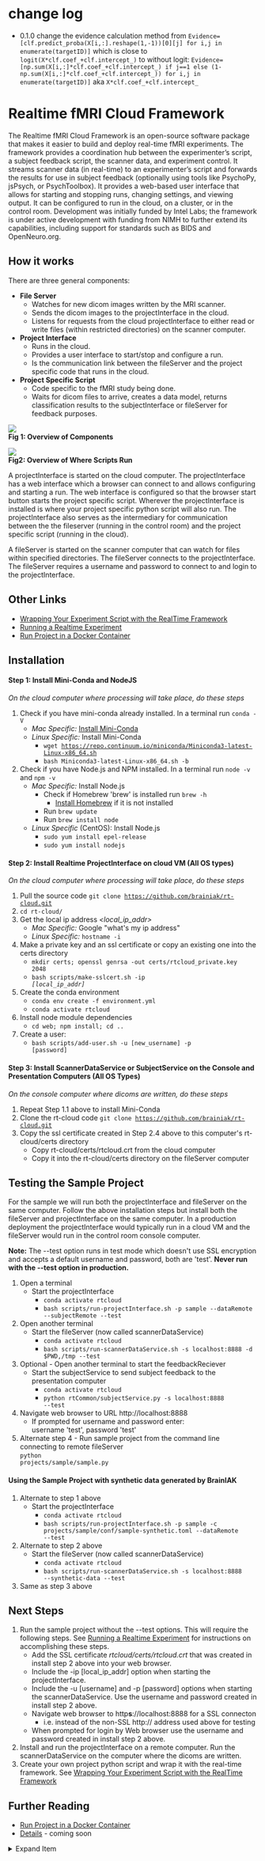 # change log
* 0.1.0 change the evidence calculation method from `Evidence=[clf.predict_proba(X[i,:].reshape(1,-1))[0][j] for i,j in enumerate(targetID)]` which is close to `logit(X*clf.coef_+clf.intercept_)` to without logit: `Evidence=[np.sum(X[i,:]*clf.coef_+clf.intercept_) if j==1 else (1-np.sum(X[i,:]*clf.coef_+clf.intercept_)) for i,j in enumerate(targetID)]` aka `X*clf.coef_+clf.intercept_`

# Realtime fMRI Cloud Framework
The Realtime fMRI Cloud Framework is an open-source software package that makes it easier to build and deploy real-time fMRI experiments. The framework provides a coordination hub between the experimenter’s script, a subject feedback script, the scanner data, and experiment control. It streams scanner data (in real-time) to an experimenter’s script and forwards the results for use in subject feedback (optionally using tools like PsychoPy, jsPsych, or PsychToolbox). It provides a web-based user interface that allows for starting and stopping runs, changing settings, and viewing output. It can be configured to run in the cloud, on a cluster, or in the control room. Development was initially funded by Intel Labs; the framework is under active development with funding from NIMH to further extend its capabilities, including support for standards such as BIDS and OpenNeuro.org.

## How it works
There are three general components:
- **File Server**
  - Watches for new dicom images written by the MRI scanner.
  - Sends the dicom images to the projectInterface in the cloud.
  - Listens for requests from the cloud projectInterface to either read or write files (within restricted directories) on the scanner computer.
- **Project Interface**
  - Runs in the cloud.
  - Provides a user interface to start/stop and configure a run.
  - Is the communication link between the fileServer and the project specific code that runs in the cloud.
- **Project Specific Script**
  - Code specific to the fMRI study being done.
  - Waits for dicom files to arrive, creates a data model, returns classification results to the subjectInterface or fileServer for feedback purposes.

![](docs/overview.png)<br>
**Fig 1: Overview of Components**<br>

![](docs/scripts.png)<br>
**Fig2: Overview of Where Scripts Run**<br>

A projectInterface is started on the cloud computer. The projectInterface has a web interface which a browser can connect to and allows configuring and starting a run. The web interface is configured so that the browser start button starts the project specific script. Wherever the projectInterface is installed is where your project specific python script will also run. The projectInterface also serves as the intermediary for communication between the the fileserver (running in the control room) and the project specific script (running in the cloud).

A fileServer is started on the scanner computer that can watch for files within specified directories. The fileServer connects to the projectInterface. The fileServer requires a username and password to connect to and login to the projectInterface.

## Other Links
- [Wrapping Your Experiment Script with the RealTime Framework](docs/how-to-wrap-your-project.md)
- [Running a Realtime Experiment](docs/how-to-run.md)
- [Run Project in a Docker Container](docs/run-in-docker.md)


## Installation

#### **Step 1: Install Mini-Conda and NodeJS**
*On the cloud computer where processing will take place, do these steps*
1. Check if you have mini-conda already installed. In a terminal run <code>conda -V</code>
    - *Mac Specific:* [Install Mini-Conda](https://docs.conda.io/en/latest/miniconda.html)
    - *Linux Specific:* Install Mini-Conda
        - <code>wget https://repo.continuum.io/miniconda/Miniconda3-latest-Linux-x86_64.sh</code>
        - <code>bash Miniconda3-latest-Linux-x86_64.sh -b</code>
2. Check if you have Node.js and NPM installed. In a terminal run <code>node -v</code> and <code>npm -v</code>
    - *Mac Specific:* Install Node.js
        - Check if Homebrew 'brew' is installed run <code>brew -h</code>
            - [Install Homebrew](https://treehouse.github.io/installation-guides/mac/homebrew) if it is not installed
        - Run <code>brew update</code>
        - Run <code>brew install node</code>
    - *Linux Specific* (CentOS): Install Node.js
        - <code>sudo yum install epel-release</code>
        - <code>sudo yum install nodejs</code>

#### **Step 2: Install Realtime ProjectInterface on cloud VM (All OS types)**
*On the cloud computer where processing will take place, do these steps*
1. Pull the source code <code>git clone https://github.com/brainiak/rt-cloud.git</code>
2. <code>cd rt-cloud/</code>
3. Get the local ip address *<local_ip_addr>*
    - *Mac Specific:* Google "what's my ip address"
    - *Linux Specific:* <code>hostname -i</code>
4. Make a private key and an ssl certificate or copy an existing one into the certs directory<br>
    - <code>mkdir certs; openssl genrsa -out certs/rtcloud_private.key 2048</code>
    - <code>bash scripts/make-sslcert.sh -ip *[local_ip_addr]*</code>
5. Create the conda environment<br>
    - <code>conda env create -f environment.yml</code>
    - <code>conda activate rtcloud</code>
6. Install node module dependencies<br>
    - <code>cd web; npm install; cd ..</code>
7. Create a user:<br>
    - <code>bash scripts/add-user.sh -u [new_username] -p [password]</code>


#### **Step 3: Install ScannerDataService or SubjectService on the Console and Presentation Computers (All OS Types)**
*On the console computer where dicoms are written, do these steps*
1. Repeat Step 1.1 above to install Mini-Conda
2. Clone the rt-cloud code <code>git clone https://github.com/brainiak/rt-cloud.git</code>
3. Copy the ssl certificate created in Step 2.4 above to this computer's rt-cloud/certs directory
    - Copy rt-cloud/certs/rtcloud.crt from the cloud computer
    - Copy it into the rt-cloud/certs directory on the fileServer computer



## Testing the Sample Project
For the sample we will run both the projectInterface and fileServer on the same computer. Follow the above installation steps but install both the fileServer and projectInterface on the same computer. In a production deployment the projectInterface would typically run in a cloud VM and the fileServer would run in the control room console computer.<br>

**Note:** The --test option runs in test mode which doesn't use SSL encryption and accepts a default username and password, both are 'test'. **Never run with the --test option in production.**

1. Open a terminal
    - Start the projectInterface<br>
        - <code>conda activate rtcloud</code>
        - <code>bash scripts/run-projectInterface.sh -p sample --dataRemote --subjectRemote --test</code>
2. Open another terminal
    - Start the fileServer (now called scannerDataService)<br>
        - <code>conda activate rtcloud</code>
        - <code>bash scripts/run-scannerDataService.sh -s localhost:8888 -d $PWD,/tmp --test</code>
3. Optional - Open another terminal to start the feedbackReciever
    - Start the subjectService to send subject feedback to the presentation computer<br>
        - <code>conda activate rtcloud</code>
        - <code>python rtCommon/subjectService.py -s localhost:8888 --test</code>
4. Navigate web browser to URL http://localhost:8888
    - If prompted for username and password enter:<br>
        username 'test', password 'test'
5. Alternate step 4 - Run sample project from the command line connecting to remote fileServer<br>
    <code>python projects/sample/sample.py</code>

#### Using the Sample Project with synthetic data generated by BrainIAK
1. Alternate to step 1 above
    - Start the projectInterface<br>
        - <code>conda activate rtcloud</code>
        - <code>bash scripts/run-projectInterface.sh -p sample -c projects/sample/conf/sample-synthetic.toml --dataRemote --test</code>
2.  Alternate to step 2 above
    - Start the fileServer (now called scannerDataService)<br>
        - <code>conda activate rtcloud</code>
        - <code>bash scripts/run-scannerDataService.sh -s localhost:8888 --synthetic-data --test</code>
3. Same as step 3 above

## Next Steps
1. Run the sample project without the --test options. This will require the following steps. See [Running a Realtime Experiment](docs/how-to-run.md) for instructions on accomplishing these steps.
    - Add the SSL certificate *rtcloud/certs/rtcloud.crt* that was created in install step 2 above into your web browser.
    - Include the -ip [local_ip_addr] option when starting the projectInterface.
    - Include the -u [username] and -p [password] options when starting the scannerDataService. Use the username and password created in install step 2 above.
    - Navigate web browser to http**s**://localhost:8888 for a SSL connecton
        - i.e. instead of the non-SSL http:// address used above for testing
    - When prompted for login by Web browser use the username and password created in install step 2 above.
2. Install and run the projectInterface on a remote computer. Run the scannerDataService on the computer where the dicoms are written.
3. Create your own project python script and wrap it with the real-time framework. See [Wrapping Your Experiment Script with the RealTime Framework](docs/how-to-wrap-your-project.md)

## Further Reading
- [Run Project in a Docker Container](docs/run-in-docker.md)
- [Details](docs/details.md) - coming soon

<details>
<summary>Expand Item</summary>
    More items here
</details>
